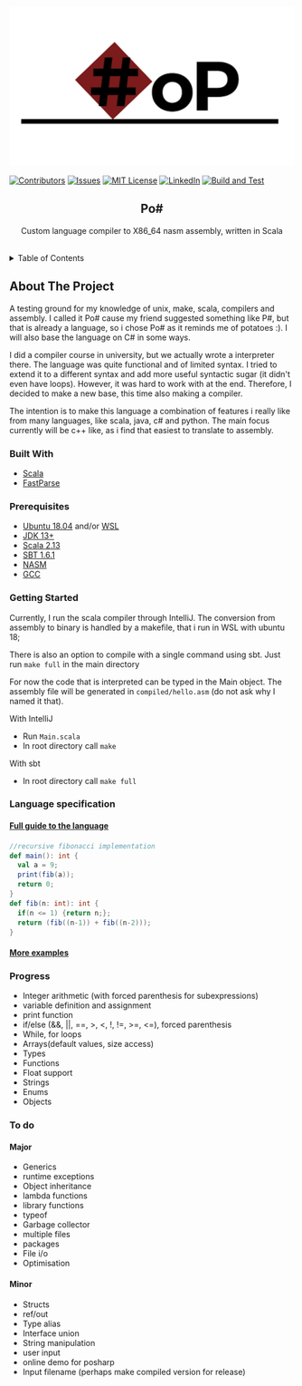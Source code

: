 
<div id="top"></div>
<!--
*** Thanks for checking out the Best-README-Template. If you have a suggestion
*** that would make this better, please fork the repo and create a pull request
*** or simply open an issue with the tag "enhancement".
*** Don't forget to give the project a star!
*** Thanks again! Now go create something AMAZING! :D
-->

<!-- PROJECT SHIELDS -->
<!--
*** I'm using markdown "reference style" links for readability.
*** Reference links are enclosed in brackets [ ] instead of parentheses ( ).
*** See the bottom of this document for the declaration of the reference variables
*** for contributors-url, forks-url, etc. This is an optional, concise syntax you may use.
*** https://www.markdownguide.org/basic-syntax/#reference-style-links
-->

<style type="text/css" rel="stylesheet">
img { width: 960px; height: 280px; object-fit: cover; }
</style>

<p align="center">
    <img src='logo.png' alt="">
</p>

[![Contributors][contributors-shield]][contributors-url]
[![Issues][issues-shield]][issues-url]
[![MIT License][license-shield]][license-url]
[![LinkedIn][linkedin-shield]][linkedin-url]
[![Build and Test](https://github.com/pijuskri/Po-Sharp/actions/workflows/workflow.yml/badge.svg?branch=master)](https://github.com/pijuskri/Po-Sharp/actions/workflows/workflow.yml)


<h2 align="center">Po#</h2>
<div>
  <p align="center">
    Custom language compiler to X86_64 nasm assembly, written in Scala
    <br />
    <br />
  </p>
</div>



<!-- TABLE OF CONTENTS -->
<details>
  <summary>Table of Contents</summary>
  <ol>
    <li>
      <a href="#about-the-project">About The Project</a>
      <ul>
        <li><a href="#built-with">Built With</a></li>
      </ul>
    </li>
    <li>
      <a href="#getting-started">Getting Started</a>
    </li>
    <li><a href="#prerequisites">Prerequisites</a></li>
    <li><a href="#language">Language specification</a></li>
    <li><a href="#progress">Progress</a></li>
    <li><a href="#todo">To do</a></li>
  </ol>
</details>



<!-- ABOUT THE PROJECT -->
## About The Project
<div id="about-the-project"></div>

A testing ground for my knowledge of unix, make, scala, compilers and assembly. I called it Po#
cause my friend suggested something like P#, but that is already a language,
so i chose Po# as it reminds me of potatoes :). I will also base the language on C# in some ways.

I did a compiler course in university, but we actually wrote a interpreter there.
The language was quite functional and of limited syntax. I tried to extend it to a different
syntax and add more useful syntactic sugar (it didn't even have loops). However, it was hard to
work with at the end. Therefore, I decided to make a new base, this time also making a compiler.

The intention is to make this language a combination of features i really like from many languages,
like scala, java, c# and python. The main focus currently will be c++ like, as i find that easiest
to translate to assembly.

### Built With
<div id="built-with"></div>

* [Scala](https://www.scala-lang.org/)
* [FastParse](https://github.com/com-lihaoyi/fastparse)

<!-- GETTING STARTED -->
### Prerequisites
<div id="prerequisites"></div>

* [Ubuntu 18.04]() and/or [WSL](https://docs.microsoft.com/en-us/windows/wsl/install)
* [JDK 13+](https://www.oracle.com/java/technologies/downloads/)
* [Scala 2.13](https://www.scala-lang.org/download/)
* [SBT 1.6.1](https://www.scala-sbt.org/download.html)
* [NASM](https://www.nasm.us/)
* [GCC](https://gcc.gnu.org/)

### Getting Started
<div id="getting-started"></div>

Currently, I run the scala compiler through IntelliJ. The conversion from
assembly to binary is handled by a makefile, that i run in WSL with ubuntu 18;

There is also an option to compile with a single command using sbt. Just run `make full`
in the main directory

For now the code that is interpreted can be typed in the Main object. The assembly file
will be generated in `compiled/hello.asm` (do not ask why I named it that).

With IntelliJ
* Run `Main.scala`
* In root directory call `make`

With sbt
* In root directory call `make full`

### Language specification
<div id="language"></div>

#### [Full guide to the language](docs/Guide.md)

```scala 
//recursive fibonacci implementation
def main(): int {
  val a = 9;
  print(fib(a));
  return 0;
}
def fib(n: int): int {
  if(n <= 1) {return n;};
  return (fib((n-1)) + fib((n-2)));
}
```

#### [More examples](docs/examples.txt) 


### Progress
<div id="progress"></div>

* Integer arithmetic (with forced parenthesis for subexpressions)
* variable definition and assignment
* print function
* if/else (&&, ||, ==, >, <, !, !=, >=, <=), forced parenthesis
* While, for loops
* Arrays(default values, size access)
* Types
* Functions
* Float support
* Strings
* Enums
* Objects

### To do
<div id="todo"></div>

#### Major

* Generics
* runtime exceptions
* Object inheritance
* lambda functions
* library functions
* typeof
* Garbage collector
* multiple files
* packages
* File i/o
* Optimisation

#### Minor

* Structs
* ref/out
* Type alias
* Interface union
* String manipulation
* user input
* online demo for posharp
* Input filename (perhaps make compiled version for release)


<!-- MARKDOWN LINKS & IMAGES -->
<!-- https://www.markdownguide.org/basic-syntax/#reference-style-links -->
[contributors-shield]: https://img.shields.io/github/contributors/pijuskri/Po-Sharp.svg?style=for-the-badge
[contributors-url]: https://github.com/pijuskri/Po-Sharp/graphs/contributors
[issues-shield]: https://img.shields.io/github/issues/pijuskri/Po-Sharp.svg?style=for-the-badge
[issues-url]: https://github.com/pijuskri/Po-Sharp/issues
[linkedin-shield]: https://img.shields.io/badge/-LinkedIn-black.svg?style=for-the-badge&logo=linkedin&colorB=555
[linkedin-url]: https://www.linkedin.com/in/pijus-krisiuk%C4%97nas-66177715b/

[license-shield]: https://img.shields.io/github/license/pijuskri/Po-Sharp.svg?style=for-the-badge
[license-url]: https://github.com/pijuskri/Po-Sharp/blob/master/LICENSE.md
[forks-shield]: https://img.shields.io/github/forks/github_username/repo_name.svg?style=for-the-badge
[forks-url]: https://github.com/github_username/repo_name/network/members
[stars-shield]: https://img.shields.io/github/stars/github_username/repo_name.svg?style=for-the-badge
[stars-url]: https://github.com/github_username/repo_name/stargazers
[product-screenshot]: logo.png
